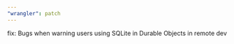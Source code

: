 ```yaml
---
"wrangler": patch
---
```


fix: Bugs when warning users using SQLite in Durable Objects in remote dev
